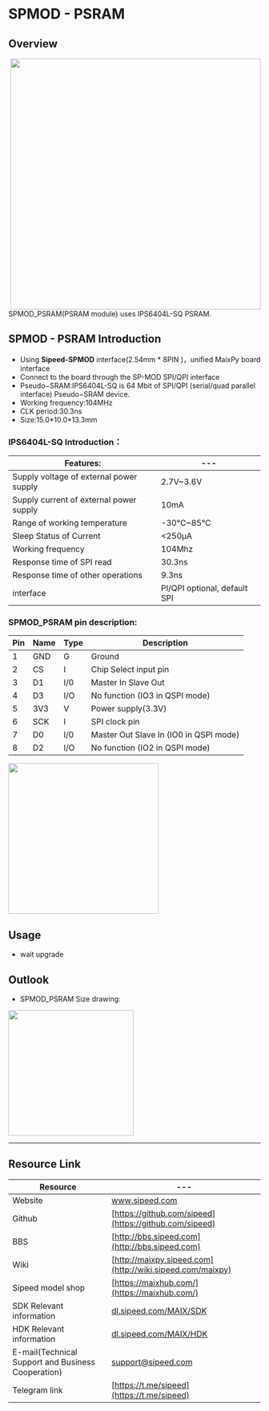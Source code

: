 # SPMOD - PSRAM


## Overview

<img src="../../assets/spmod/spmod_psram/sp_psram.png" align="right" width="" height="500" />

SPMOD_PSRAM(PSRAM module) uses IPS6404L-SQ PSRAM.

## SPMOD - PSRAM Introduction

- Using **Sipeed-SPMOD** interface(2.54mm * 8PIN )，unified MaixPy board interface
- Connect to the board through the SP-MOD SPI/QPI interface
- Pseudo−SRAM:IPS6404L-SQ is 64 Mbit of SPI/QPI (serial/quad parallel interface) Pseudo−SRAM device.
- Working frequency:104MHz
- CLK period:30.3ns
- Size:15.0\*10.0\*13.3mm

###  IPS6404L-SQ Introduction：

| Features: | --- |
| --- | -- |
| Supply voltage of external power supply | 2.7V~3.6V |
| Supply current of external power supply | 10mA |
| Range of working temperature | -30℃~85℃ |
| Sleep Status of Current | <250μA |
| Working frequency | 104Mhz |
| Response time of SPI read | 30.3ns |
| Response time of other operations | 9.3ns |
| interface | PI/QPI optional, default SPI |


###  SPMOD_PSRAM pin description:

| Pin  | Name | Type  | Description    |
| -------- | -------- | ---- | ---------- |
| 1 | GND  | G | Ground |
| 2 | CS | I  | Chip Select input pin |
| 3 | D1 | I/0 | Master In Slave Out |
| 4 | D3 | I/O | No function (IO3 in QSPI mode) |
| 5 | 3V3 | V | Power supply(3.3V) |
| 6 | SCK | I | SPI clock pin |
| 7 | D0 | I/0 | Master Out Slave In (IO0 in QSPI mode) |
| 8 | D2 | I/O | No function (IO2 in QSPI mode) |


<img src="" width="300" />


## Usage

- wait upgrade

## Outlook

- SPMOD_PSRAM Size drawing:

<img src="../../assets/spmod/spmod_psram/sipeed_spmod_psram.png" height="250" />

-----

## Resource Link

| Resource | --- |
| --- | --- |
| Website | www.sipeed.com |
| Github | [https://github.com/sipeed](https://github.com/sipeed) |
| BBS | [http://bbs.sipeed.com](http://bbs.sipeed.com) |
| Wiki | [http://maixpy.sipeed.com](http://wiki.sipeed.com/maixpy) |
| Sipeed model shop | [https://maixhub.com/](https://maixhub.com/) |
| SDK Relevant information | [dl.sipeed.com/MAIX/SDK](dl.sipeed.com/MAIX/SDK) |
| HDK Relevant information | [dl.sipeed.com/MAIX/HDK](dl.sipeed.com/MAIX/HDK) |
| E-mail(Technical Support and Business Cooperation) | [support@sipeed.com](mailto:support@sipeed.com) |
| Telegram link | [https://t.me/sipeed](https://t.me/sipeed) |
